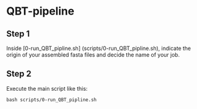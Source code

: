 # QBT-pipeline

## Step 1
Inside [0-run_QBT_pipline.sh] (scripts/0-run_QBT_pipline.sh), indicate the origin of your assembled fasta files and decide the name of your job.

## Step 2
Execute the main script like this:

```
bash scripts/0-run_QBT_pipline.sh
```
